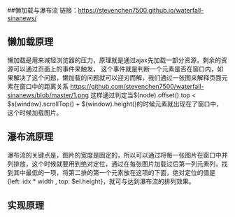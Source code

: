 ##懒加载与瀑布流
链接：https://stevenchen7500.github.io/waterfall-sinanews/

## 懒加载原理
懒加载是用来减轻浏览器的压力，原理就是通过ajax先加载一部分资源，剩余的资源可以通过页面上的事件来触发，
这个事件就是判断一个元素是否在窗口内，如果解决了这个问题，懒加载的问题就可以迎刃而解，我们通过一张图来解释页面元素在窗口中的距离关系
https://github.com/stevenchen7500/waterfall-sinanews/blob/master/1.png
这样通过判定当$(node).offset().top < $s(window).scrollTop() + $(window).height()的时候元素就出现在了窗口中，这个时候加载图片。
## 瀑布流原理
瀑布流的关键点是，图片的宽度是固定的，所以可以通过将每一张图片在窗口中并列排放，这个时候就要用到绝对定位，通过在每张图片加载过后第一列元素列，找到其中最低的一项，将第二排的第一个元素放在这项的下面，绝对定位的值是{left: idx * width , top: $el.height}，就可与达到瀑布流的排列效果。

## 实现原理
